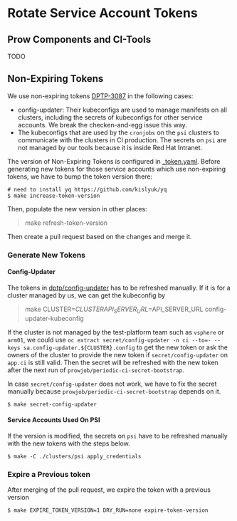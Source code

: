 # Rotate Service Account Tokens

## Prow Components and CI-Tools
TODO

## Non-Expiring Tokens
We use non-expiring tokens [DPTP-3087](https://issues.redhat.com/browse/DPTP-3087) in the following cases:

- config-updater: Their kubeconfigs are used to manage manifests on all clusters, including the secrets of kubeconfigs for other service accounts. We break the checken-and-egg issue this way.
- The kubeconfigs that are used by the `cronjobs` on the `psi` clusters to communicate with the clusters in CI production. The secrets on `psi` are not managed by our tools because it is inside Red Hat Intranet.

The version of Non-Expiring Tokens is configured in [_token.yaml](../../hack/_token.yaml).
Before generating new tokens for those service accounts which use non-expiring tokens, we have to bump the token version there:

```console
# need to install yq https://github.com/kislyuk/yq
$ make increase-token-version
```

Then, populate the new version in other places:

> make refresh-token-version

Then create a pull request based on the changes and merge it.

### Generate New Tokens

#### Config-Updater
The tokens in [dptp/config-updater](https://vault.ci.openshift.org/ui/vault/secrets/kv/show/dptp/config-updater) has to be refreshed manually.
If it is for a cluster managed by us, we can get the kubeconfig by

> make CLUSTER=${CLUSTER} API_SERVER_URL=$API_SERVER_URL config-updater-kubeconfig

If the cluster is not managed by the test-platform team such as `vsphere` or `arm01`, we could use `oc extract secret/config-updater -n ci --to=- --keys sa.config-updater.${CLUSTER}.config` to get the new token or ask the owners of the cluster to provide the new token if `secret/config-updater` on `app.ci` is still valid.
Then the secret will be refreshed with the new token after the next run of `prowjob/periodic-ci-secret-bootstrap`.

In case `secret/config-updater` does not work, we have to fix the secret manually because `prowjob/periodic-ci-secret-bootstrap` depends on it.

```console
$ make secret-config-updater
```

#### Service Accounts Used On PSI
If the version is modified, the secrets on `psi` have to be refreshed manually with the new tokens with the steps below. 

```console
$ make -C ./clusters/psi apply_credentials
```

### Expire a Previous token

After merging of the pull request, we expire the token with a previous version

```console
$ make EXPIRE_TOKEN_VERSION=1 DRY_RUN=none expire-token-version
```